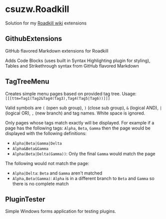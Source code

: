 # csuzw.Roadkill

Solution for my [Roadkill wiki](http://www.roadkillwiki.net/) extensions

## GithubExtensions

GitHub flavored Markdown extensions for Roadkill

Adds Code Blocks (uses built in Syntax Highlighting plugin for styling), Tables and Strikethrough syntax from GitHub flavored Markdown

## TagTreeMenu

Creates simple menu pages based on provided tag tree.  Usage: `[[[ttm=Tag1(Tag2&Tag4(Tag3),Tag4(Tag5|Tag6))]]]`

Valid symbols are `(` (open sub group), `)` (close sub group), `&` (logical AND), `|` (logical OR), `,` (new branch) and tag names.  White space is ignored.  

Only pages whose tags match exactly will be displayed.  For example if a page has the following tags: `Alpha`, `Beta`, `Gamma` then the page would be displayed with the following definitions:
* `Alpha|Beta|Gamma|Delta`
* `Alpha&Beta&Gamma`
* `Alpha(Beta|Delta(Gamma))`: Only the final `Gamma` would match the page

The following would not match the page:
* `Alpha|Delta`: `Beta` and `Gamma` aren't matched
* `Alpha,Beta(Gamma)`: `Alpha` is in a different branch to `Beta` and `Gamma` so there is no complete match

## PluginTester

Simple Windows forms application for testing plugins.
